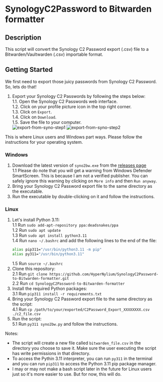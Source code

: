 # SynologyC2Password to Bitwarden formatter

## Description
This script will convert the Synology C2 Password export (.csv) file to a Bitwarden/Vaultwarden (.csv) importable format.

## Getting Started
We first need to export those juicy passwords from Synology C2 Password. So, lets do that!
1. Export your Synology C2 Passwords by following the steps below: \
    1.1. Open the Synology C2 Passwords web interface. \
    1.2. Click on your profile picture icon in the top right corner. \
    1.3. Click on `Export`. \
    1.4. Click on `Download`. \
    1.5. Save the file to your computer. \
![export-from-syno-step1](https://raw.githubusercontent.com/HyperNylium/SynologyC2Password-to-Bitwarden-formatter/main/imgs/export-from-syno-step1.png)
![export-from-syno-step2](https://raw.githubusercontent.com/HyperNylium/SynologyC2Password-to-Bitwarden-formatter/main/imgs/export-from-syno-step2.png)

This is where Linux users and Windows part ways. Please follow the instructions for your operating system.

### Windows
1. Download the latest version of `syno2bw.exe` from the [releases page](https://github.com/HyperNylium/SynologyC2Password-to-Bitwarden-formatter/releases) \
    1.1 Please do note that you will get a warning from Windows Defender SmartScreen. This is because I am not a verified publisher. You can safely ignore this warning by clicking on `More info` and then `Run anyway`.
2. Bring your Synology C2 Password export file to the same directory as the executable.
3. Run the executable by double-clicking on it and follow the instructions.

### Linux
1. Let's install Python 3.11: \
    1.1 Run `sudo add-apt-repository ppa:deadsnakes/ppa` \
    1.2 Run `sudo apt update` \
    1.3 Run `sudo apt install python3.11` \
    1.4 Run `nano ~/.bashrc` and add the following lines to the end of the file:
    ```bash
    alias pip311="/usr/bin/python3.11 -m pip"
    alias py311="/usr/bin/python3.11"
    ```
    1.5 Run `source ~/.bashrc`
2. Clone this repository: \
    2.1 Run `git clone https://github.com/HyperNylium/SynologyC2Password-to-Bitwarden-formatter.git` \
    2.2 Run `cd SynologyC2Password-to-Bitwarden-formatter`
3. Install the required Python packages: \
    3.1 Run `pip311 install -r requirements.txt`
4. Bring your Synology C2 Password export file to the same directory as the script: \
    4.1 Run `cp /path/to/your/exported/C2Password_Export_XXXXXXXX.csv ./c2_file.csv`
5. Run the script: \
    5.1 Run `py311 syno2bw.py` and follow the instructions.

Notes:
- The script will create a new file called `bitwarden_file.csv` in the directory you choose to save it. Make sure the user executing the script has write permissions in that directory.
- To access the Pythin 3.11 interpreter, you can run `py311` in the terminal and you can run `pip311` to access the Python 3.11 pip package manager.
- I may or may not make a bash script later in the future for Linux users just so it's more easier to use. But for now, this will do.
